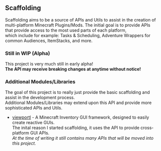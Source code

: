 ## Scaffolding

Scaffolding aims to be a source of APIs and Utils to assist in the creation of multi-platform Minecraft Plugins/Mods.
The initial goal is to provide APIs that provide access to the most used parts of each platform,  
which include for example: Tasks & Scheduling, Adventure Wrappers for common Audiences, ItemStacks, and more.

### Still in WIP (Alpha)
This project is very much still in early alpha!   
**The API may receive breaking changes at anytime without notice!**

### Additional Modules/Libraries
The goal of this project is to really just provide the basic scaffolding and assist in the development process.  
Additional Modules/Libraries may extend upon this API and provide more sophisticated APIs and Utils.  
* [viewportl](https://github.com/WolfyScript/viewportl) - A Minecraft Inventory GUI framework, designed to easily create reactive GUIs.  
  The inital reason I started scaffolding, it uses the API to provide cross-platform GUI APIs.  
  *At the time of writing it still contains many APIs that will be moved into this project.*
